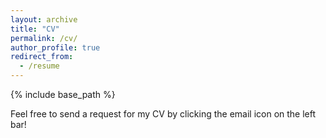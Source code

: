 ```yaml
---
layout: archive
title: "CV"
permalink: /cv/
author_profile: true
redirect_from:
  - /resume
---
```


{% include base_path %}

Feel free to send a request for my CV by clicking the email icon on the left bar!
